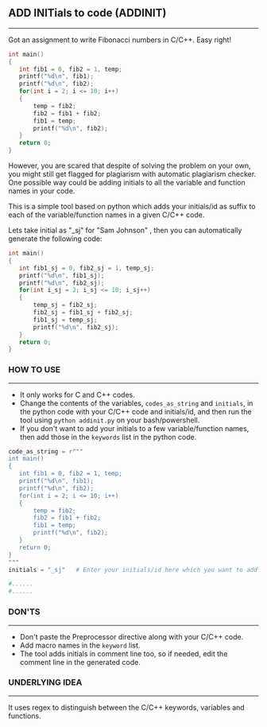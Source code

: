 ## __**ADD INIT**ials to code (ADDINIT)__ 
---

Got an assignment to write Fibonacci numbers in C/C++. Easy right!

```C
int main() 
{
   int fib1 = 0, fib2 = 1, temp;
   printf("%d\n", fib1);
   printf("%d\n", fib2);   
   for(int i = 2; i <= 10; i++)
   {
       temp = fib2;
       fib2 = fib1 + fib2;
       fib1 = temp;
       printf("%d\n", fib2);
   }
   return 0;
}
```
However, you are scared that despite of solving the problem on your own, you might still get flagged for plagiarism with automatic plagiarism checker. One possible way could be adding initials to all the variable and function names in your code.

This is a simple tool based on python which adds your initials/id as suffix to each of the variable/function names in a given C/C++ code.

Lets take initial as "_sj" for "Sam Johnson" , then you can automatically generate the following code:
```C
int main()
{
   int fib1_sj = 0, fib2_sj = 1, temp_sj;
   printf("%d\n", fib1_sj);
   printf("%d\n", fib2_sj);
   for(int i_sj = 2; i_sj <= 10; i_sj++)
   {
       temp_sj = fib2_sj;
       fib2_sj = fib1_sj + fib2_sj;
       fib1_sj = temp_sj;
       printf("%d\n", fib2_sj);
   }
   return 0;
}
```

### **HOW TO USE**
---

- It only works for C and C++ codes.
- Change the contents of the variables, `codes_as_string` and `initials`, in the python code with your C/C++ code and initials/id, and then run the tool using `python addinit.py` on your bash/powershell.
- If you don't want to add your initials to a few variable/function names, then add those in the `keywords` list in the python code.

```Python
code_as_string = r"""
int main() 
{
   int fib1 = 0, fib2 = 1, temp;
   printf("%d\n", fib1);
   printf("%d\n", fib2);   
   for(int i = 2; i <= 10; i++)
   {
       temp = fib2;
       fib2 = fib1 + fib2;
       fib1 = temp;
       printf("%d\n", fib2);
   }
   return 0;
}
"""
initials = "_sj"   # Enter your initials/id here which you want to add

#......
#......
```

### **DON'TS**
---

- Don't paste the Preprocessor directive along with your C/C++ code.
- Add macro names in the `keyword` list.
- The tool adds initials in comment line too, so if needed, edit the comment line in the generated code.

### **UNDERLYING IDEA**
---

It uses regex to distinguish between the C/C++ keywords, variables and functions.

